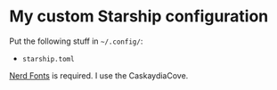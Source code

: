 # My custom Starship configuration

Put the following stuff in `~/.config/`:

* `starship.toml`

[Nerd Fonts](https://www.nerdfonts.com/font-downloads) is required. I use the
CaskaydiaCove.
